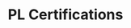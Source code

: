 ---
layout: article
title: "PL Certifications"
description: "Overview of the PL certifications relevant to the NHSBSA"
status: DRAFT
tags: [power-bi, power-certifications, pl-certs]
order: 
    power-bi: 3
    power-certifications: 2
    pl-certs: 1
related:
    tag: pl-certs
---